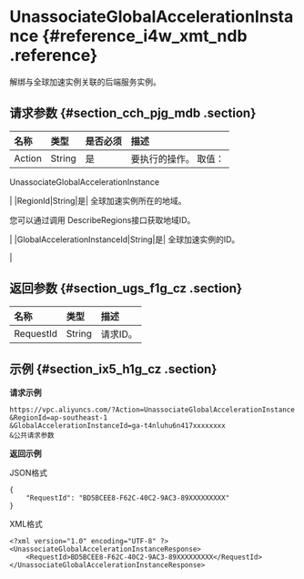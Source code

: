 # UnassociateGlobalAccelerationInstance {#reference_i4w_xmt_ndb .reference}

解绑与全球加速实例关联的后端服务实例。

## 请求参数 {#section_cch_pjg_mdb .section}

|名称|类型|是否必须|描述|
|:-|:-|:---|:-|
|Action|String|是| 要执行的操作。 取值：

 UnassociateGlobalAccelerationInstance

 |
|RegionId|String|是| 全球加速实例所在的地域。

 您可以通过调用 DescribeRegions接口获取地域ID。

 |
|GlobalAccelerationInstanceId|String|是| 全球加速实例的ID。

 |

## 返回参数 {#section_ugs_f1g_cz .section}

|名称|类型|描述|
|:-|:-|:-|
|RequestId|String|请求ID。|

## 示例 {#section_ix5_h1g_cz .section}

**请求示例**

``` {#createVPCpub}
https://vpc.aliyuncs.com/?Action=UnassociateGlobalAccelerationInstance
&RegionId=ap-southeast-1
&GlobalAccelerationInstanceId=ga-t4nluhu6n417xxxxxxxx
&公共请求参数
```

**返回示例**

JSON格式

```
{
    "RequestId": "BD5BCEE8-F62C-40C2-9AC3-89XXXXXXXXX"
}
```

XML格式

```
<?xml version="1.0" encoding="UTF-8" ?>
<UnassociateGlobalAccelerationInstanceResponse>
    <RequestId>BD5BCEE8-F62C-40C2-9AC3-89XXXXXXXXX</RequestId>
</UnassociateGlobalAccelerationInstanceResponse>
```

